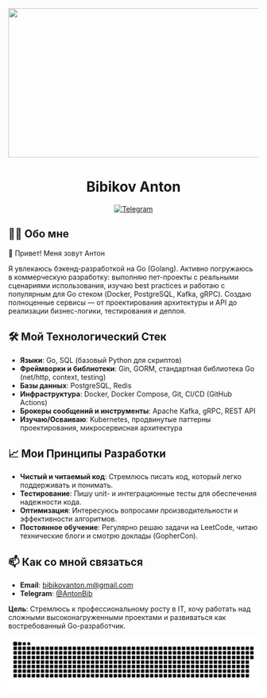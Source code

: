 <div align="center">
  <img height="300" width="600" src="https://i.pinimg.com/originals/84/da/da/84dada0a5dcfd790700df3dd87897aef.gif" />
</div>

<h1 align="center">
  Bibikov Anton
</h1>

<div align="center">
  <a href="https://t.me/AntonBib" target="_blank">
    <img src="https://img.shields.io/badge/Telegram-%40AntonBib-2CA5E0?style=for-the-badge&logo=telegram&logoColor=white" height="30" alt="Telegram"/>
  </a>
</div>

## 👨‍💻 Обо мне

👋 Привет! Меня зовут Антон

Я увлекаюсь бэкенд-разработкой на Go (Golang). Активно погружаюсь в коммерческую разработку: выполняю пет-проекты с реальными сценариями использования, изучаю best practices и работаю с популярным для Go стеком (Docker, PostgreSQL, Kafka, gRPC). Создаю полноценные сервисы — от проектирования архитектуры и API до реализации бизнес-логики, тестирования и деплоя.

## 🛠️ Мой Технологический Стек

- **Языки**: Go, SQL (базовый Python для скриптов)
- **Фреймворки и библиотеки**: Gin, GORM, стандартная библиотека Go (net/http, context, testing)
- **Базы данных**: PostgreSQL, Redis
- **Инфраструктура**: Docker, Docker Compose, Git, CI/CD (GitHub Actions)
- **Брокеры сообщений и инструменты**: Apache Kafka, gRPC, REST API
- **Изучаю/Осваиваю**: Kubernetes, продвинутые паттерны проектирования, микросервисная архитектура

## 📈 Мои Принципы Разработки

- **Чистый и читаемый код**: Стремлюсь писать код, который легко поддерживать и понимать.
- **Тестирование**: Пишу unit- и интеграционные тесты для обеспечения надежности кода.
- **Оптимизация**: Интересуюсь вопросами производительности и эффективности алгоритмов.
- **Постоянное обучение**: Регулярно решаю задачи на LeetCode, читаю технические блоги и смотрю доклады (GopherCon).

## 📫 Как со мной связаться

- **Email**: bibikovanton.m@gmail.com
- **Telegram**: [@AntonBib](https://t.me/AntonBib)

**Цель**: Стремлюсь к профессиональному росту в IT, хочу работать над сложными высоконагруженными проектами и развиваться как востребованный Go-разработчик.

<div align="center">
  <img src="https://raw.githubusercontent.com/BibikovAnton/BibikovAnton/main/assets/github-snake.svg" width="600" alt="contribution snake"/>
</div>
